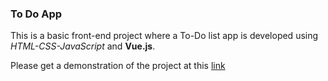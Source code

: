 ### To Do App ### 

This is a basic front-end project where a To-Do list app is developed using *HTML-CSS-JavaScript* and **Vue.js**.

Please get a demonstration of the project at this [link](https://drive.google.com/file/d/1PBVOTuZaj_GZcso9Lwf8-lv6Cv3dSusH/view?usp=sharing)
